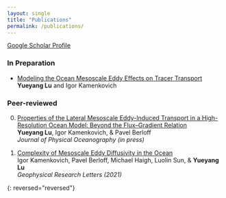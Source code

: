 ```yaml
---
layout: single
title: "Publications"
permalink: /publications/
---
```


[Google Scholar Profile](https://scholar.google.com/schhp?hl=en&as_sdt=0,10)

### In Preparation  
- [Modeling the Ocean Mesoscale Eddy Effects on Tracer Transport][mail]  
  **Yueyang Lu** and Igor Kamenkovich  

### Peer-reviewed
0.  [Properties of the Lateral Mesoscale Eddy-Induced Transport in a High-Resolution Ocean Model: Beyond the Flux–Gradient Relation](https://doi.org/10.1175/JPO-D-22-0108.1)  
    **Yueyang Lu**, Igor Kamenkovich, & Pavel Berloff  
    *Journal of Physical Oceanography (in press)*  
    
0.  [Complexity of Mesoscale Eddy Diffusivity in the Ocean](https://agupubs.onlinelibrary.wiley.com/doi/abs/10.1029/2020GL091719)  
    Igor Kamenkovich, Pavel Berloff, Michael Haigh, Luolin Sun, & **Yueyang Lu**  
    *Geophysical Research Letters (2021)*  
    
{: reversed="reversed"}

[mail]: mailto:yueyang.lu@miami.edu
